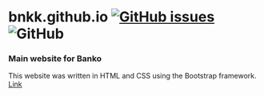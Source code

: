 # bnkk.github.io [![GitHub issues](https://img.shields.io/github/issues/bnkk/bnkk.github.io)](https://github.com/bnkk/bnkk.github.io/issues) ![GitHub](https://img.shields.io/github/license/bnkk/bnkk.github.io)
### Main website for Banko

This website was written in HTML and CSS using the Bootstrap framework. [Link](https://bnkk.github.io/)
